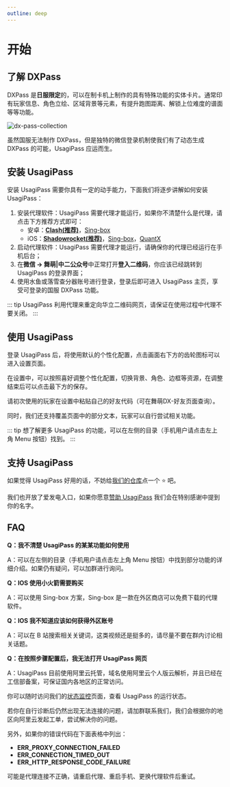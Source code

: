```yaml
---
outline: deep
---
```


# 开始

## 了解 DXPass

DXPass 是**日服限定**的，可以在制卡机上制作的具有特殊功能的实体卡片。通常印有玩家信息、角色立绘、区域背景等元素，有提升跑图距离、解锁上位难度的谱面等等功能。

![dx-pass-collection](https://s2.loli.net/2024/10/19/13bZcj9NtnW5xDq.webp)

虽然国服无法制作 DXPass，但是独特的微信登录机制使我们有了动态生成 DXPass 的可能，UsagiPass 应运而生。

## 安装 UsagiPass

安装 UsagiPass 需要你具有一定的动手能力，下面我们将逐步讲解如何安装 UsagiPass：

1. 安装代理软件：UsagiPass 需要代理才能运行，如果你不清楚什么是代理，请点击下方推荐方式即可：
    - 安卓：[**Clash(推荐)**](https://dxpass.turou.fun/proxies/clash.html)，[Sing-box](https://dxpass.turou.fun/proxies/singbox.html)
    - iOS：[**Shadowrocket(推荐)**](https://dxpass.turou.fun/proxies/rocket.html)，[Sing-box](https://dxpass.turou.fun/proxies/singbox.html)，[QuantX](https://dxpass.turou.fun/proxies/quantx.html)
2. 启动代理软件：UsagiPass 需要代理才能运行，请确保你的代理已经运行在手机后台；
3. 在**微信 -> 舞萌|中二公众号**中正常打开**登入二维码**，你应该已经跳转到 UsagiPass 的登录界面；
4. 使用水鱼或落雪查分器账号进行登录，登录后即可进入 UsagiPass 主页，享受可登录的国服 DXPass 功能。

::: tip
UsagiPass 利用代理来重定向华立二维码网页，请保证在使用过程中代理不要关闭。
:::

## 使用 UsagiPass

登录 UsagiPass 后，将使用默认的个性化配置，点击画面右下方的齿轮图标可以进入设置页面。

在设置中，可以按照喜好调整个性化配置，切换背景、角色、边框等资源，在调整结束后可以点击最下方的保存。

请初次使用的玩家在设置中粘贴自己的好友代码（可在舞萌DX-好友页面查询）。

同时，我们还支持覆盖页面中的部分文本，玩家可以自行尝试相关功能。

::: tip
想了解更多 UsagiPass 的功能，可以在左侧的目录（手机用户请点击左上角 Menu 按钮）找到。
:::

## 支持 UsagiPass

如果觉得 UsagiPass 好用的话，不妨给[我们的仓库](https://github.com/TrueRou/UsagiPass)点一个 ⭐ 吧。

我们也开放了爱发电入口，如果你愿意[赞助 UsagiPass](https://afdian.com/a/turou) 我们会在特别感谢中提到你的名字。

## FAQ

**Q：我不清楚 UsagiPass 的某某功能如何使用**

A：可以在左侧的目录（手机用户请点击左上角 Menu 按钮）中找到部分功能的详细介绍。如果仍有疑问，可以加群进行询问。

**Q：IOS 使用小火箭需要购买**

A：可以使用 Sing-box 方案，Sing-box 是一款在外区商店可以免费下载的代理软件。

**Q：IOS 我不知道应该如何获得外区账号**

A：可以在 B 站搜索相关关键词，这类视频还是挺多的，请尽量不要在群内讨论相关话题。

**Q：在按照步骤配置后，我无法打开 UsagiPass 网页**

A：UsagiPass 目前使用阿里云托管，域名使用阿里云个人版云解析，并且已经在工信部备案，可保证国内各地区的正常访问。

你可以随时访问我们的[状态监控](https://status.turou.fun/)页面，查看 UsagiPass 的运行状态。

若你在自行诊断后仍然出现无法连接的问题，请加群联系我们，我们会根据你的地区向阿里云发起工单，尝试解决你的问题。

另外，如果你的错误代码在下面表格中列出：

- **ERR_PROXY_CONNECTION_FAILED**
- **ERR_CONNECTION_TIMED_OUT**
- **ERR_HTTP_RESPONSE_CODE_FAILURE**

可能是代理连接不正确，请重启代理、重启手机、更换代理软件后重试。
